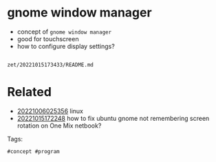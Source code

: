 # gnome window manager

- concept of `gnome window manager`
- good for touchscreen
- how to configure display settings?

```
```

` zet/20221015173433/README.md `

# Related

- [20221006025356](/zet/20221006025356/README.md) linux
- [20221015172248](/zet/20221015172248/README.md) how to fix ubuntu gnome not remembering screen rotation on One Mix netbook?

Tags:

    #concept #program
